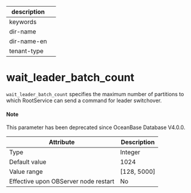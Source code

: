 | description ||
|---|---|
| keywords ||
| dir-name ||
| dir-name-en ||
| tenant-type ||

wait_leader_batch_count
============================================

`wait_leader_batch_count` specifies the maximum number of partitions to which RootService can send a command for leader switchover.

<main id="notice" type='explain'>
  <h4>Note</h4>
  <p>This parameter has been deprecated since OceanBase Database V4.0.0. </p>
</main>

| **Attribute** | **Description** |
|------------------|---------------|
| Type | Integer |
| Default value | 1024 |
| Value range | \[128, 5000\] |
| Effective upon OBServer node restart | No |



